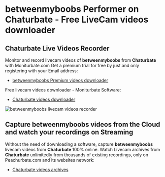 # betweenmyboobs Performer on Chaturbate - Free LiveCam videos downloader

## Chaturbate Live Videos Recorder

Monitor and record livecam videos of **betweenmyboobs** from **Chaturbate** with Moniturbate.com
Get a premium trial for free by just and only registering with your Email address:
* [betweenmyboobs Premium videos downloader](https://moniturbate.com/request-demo-licence-key.html)

Free livecam videos downloader - Moniturbate Software:
* [Chaturbate videos downloader](https://moniturbate.com/moniturbate-download-software.html)

![betweenmyboobs livecam videos recorder](https://peachurnet.com/templates/moniturbate-software.png)


## Capture betweenmyboobs videos from the Cloud and watch your recordings on Streaming

Without the need of downloading a software, capture **betweenmyboobs** livecam videos from **Chaturbate** 100% online.
Watch Livecam archives from **Chaturbate** unlimitedly from thousands of existing recordings, only on Peachurbate.com and its websites network:
* [Chaturbate videos archives](https://peachurnet.com/)